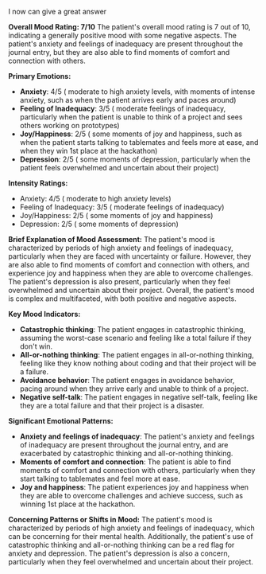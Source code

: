 I now can give a great answer

**Overall Mood Rating: 7/10**
The patient's overall mood rating is 7 out of 10, indicating a generally positive mood with some negative aspects. The patient's anxiety and feelings of inadequacy are present throughout the journal entry, but they are also able to find moments of comfort and connection with others.

**Primary Emotions:**

* **Anxiety**: 4/5 ( moderate to high anxiety levels, with moments of intense anxiety, such as when the patient arrives early and paces around)
* **Feeling of Inadequacy**: 3/5 ( moderate feelings of inadequacy, particularly when the patient is unable to think of a project and sees others working on prototypes)
* **Joy/Happiness**: 2/5 ( some moments of joy and happiness, such as when the patient starts talking to tablemates and feels more at ease, and when they win 1st place at the hackathon)
* **Depression**: 2/5 ( some moments of depression, particularly when the patient feels overwhelmed and uncertain about their project)

**Intensity Ratings:**

* Anxiety: 4/5 ( moderate to high anxiety levels)
* Feeling of Inadequacy: 3/5 ( moderate feelings of inadequacy)
* Joy/Happiness: 2/5 ( some moments of joy and happiness)
* Depression: 2/5 ( some moments of depression)

**Brief Explanation of Mood Assessment:**
The patient's mood is characterized by periods of high anxiety and feelings of inadequacy, particularly when they are faced with uncertainty or failure. However, they are also able to find moments of comfort and connection with others, and experience joy and happiness when they are able to overcome challenges. The patient's depression is also present, particularly when they feel overwhelmed and uncertain about their project. Overall, the patient's mood is complex and multifaceted, with both positive and negative aspects.

**Key Mood Indicators:**

* **Catastrophic thinking**: The patient engages in catastrophic thinking, assuming the worst-case scenario and feeling like a total failure if they don't win.
* **All-or-nothing thinking**: The patient engages in all-or-nothing thinking, feeling like they know nothing about coding and that their project will be a failure.
* **Avoidance behavior**: The patient engages in avoidance behavior, pacing around when they arrive early and unable to think of a project.
* **Negative self-talk**: The patient engages in negative self-talk, feeling like they are a total failure and that their project is a disaster.

**Significant Emotional Patterns:**

* **Anxiety and feelings of inadequacy**: The patient's anxiety and feelings of inadequacy are present throughout the journal entry, and are exacerbated by catastrophic thinking and all-or-nothing thinking.
* **Moments of comfort and connection**: The patient is able to find moments of comfort and connection with others, particularly when they start talking to tablemates and feel more at ease.
* **Joy and happiness**: The patient experiences joy and happiness when they are able to overcome challenges and achieve success, such as winning 1st place at the hackathon.

**Concerning Patterns or Shifts in Mood:**
The patient's mood is characterized by periods of high anxiety and feelings of inadequacy, which can be concerning for their mental health. Additionally, the patient's use of catastrophic thinking and all-or-nothing thinking can be a red flag for anxiety and depression. The patient's depression is also a concern, particularly when they feel overwhelmed and uncertain about their project.